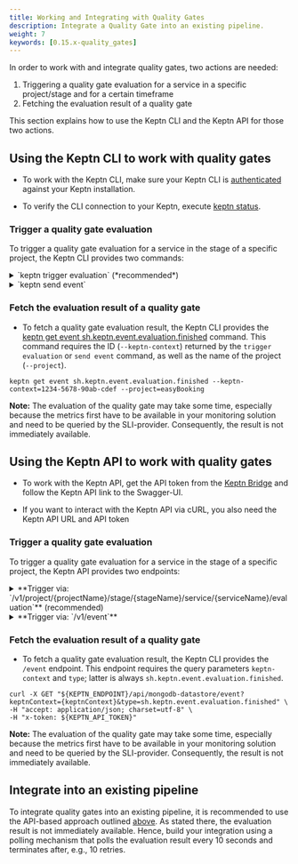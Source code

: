 ```yaml
---
title: Working and Integrating with Quality Gates
description: Integrate a Quality Gate into an existing pipeline.
weight: 7
keywords: [0.15.x-quality_gates]
---
```


In order to work with and integrate quality gates, two actions are needed:

1. Triggering a quality gate evaluation for a service in a specific project/stage and for a certain timeframe
1. Fetching the evaluation result of a quality gate

This section explains how to use the Keptn CLI and the Keptn API for those two actions.

## Using the Keptn CLI to work with quality gates

* To work with the Keptn CLI, make sure your Keptn CLI is [authenticated](../../operate/install/#authenticate-keptn-cli) against your Keptn installation.

* To verify the CLI connection to your Keptn, execute [keptn status](../../reference/cli/commands/keptn_status/).

### Trigger a quality gate evaluation

To trigger a quality gate evaluation for a service in the stage of a specific project, the Keptn CLI provides two commands:

<details><summary>`keptn trigger evaluation` (*recommended*)</summary>
<p>

* The [keptn trigger evaluation](../../reference/cli/commands/keptn_trigger_evaluation/) command allows specifying the timeframe of the evaluation using the `--start`, `--end`, or `timeframe` flags.

* To trigger a quality gate evaluation with a timeframe of `5` minutes starting at `2020-12-31T10:00:00`, use the following example:

```console
keptn trigger evaluation --project=easyBooking --stage=quality_assurance --service=booking --start=2020-12-31T11:59:59 --timeframe=5m
```

* This command returns a unique ID (`keptn-context`) that is required to retrieve the evaluation result.

</p>
</details>

<details><summary>`keptn send event`</summary>
<p>

* First, specify a valid Keptn CloudEvent of type [sh.keptn.event.<stage>.evaluation.triggered](https://github.com/keptn/spec/blob/0.2.2/cloudevents.md#evaluation-triggered) and store it as JSON file, e.g., `trigger_quality_gate.json`. Choose one of the following three options to specify the event:

  * *Option 1 - Define start and end time to evaluate:*

      ```json
      {
          "source": "keptn-cli",
          "specversion": "1.0",
          "type": "sh.keptn.event.quality_assurance.evaluation.triggered",
          "contenttype": "application/json",
          "data": {
            "evaluation": {
              "start": "2020-09-01T08:31:06Z",
              "end": "2020-09-01T08:36:06Z"
            },
            "labels": {
              "buildId": "build-17",
              "owner": "JohnDoe",
              "testNo": "47-11"
            },
            "project": "easyBooking",
            "service": "booking",
            "stage": "quality_assurance"
          }
      }
      ```

  * *Option 2 - Define time frame to evaluate*

      ```json
      {
          "source": "keptn-cli",
          "specversion": "1.0",
          "type": "sh.keptn.event.quality_assurance.evaluation.triggered",
          "contenttype": "application/json",
          "data": {
            "evaluation": {
              "timeframe": "5m"
            },
            "labels": {
              "buildId": "build-17",
              "owner": "JohnDoe",
              "testNo": "47-11"
            },
            "project": "easyBooking",
            "service": "booking",
            "stage": "quality_assurance"
          }
      }
      ```

  * *Option 3 - Define start and end time of previous test*

      ```json
      {
          "source": "keptn-cli",
          "specversion": "1.0",
          "type": "sh.keptn.event.quality_assurance.evaluation.triggered",
          "contenttype": "application/json",
          "data": {
            "test": {
              "start": "2020-09-01T08:31:06Z",
              "end": "2020-09-01T08:36:06Z"
            },
            "labels": {
              "buildId": "build-17",
              "owner": "JohnDoe",
              "testNo": "47-11"
            },
            "project": "easyBooking",
            "service": "booking",
            "stage": "quality_assurance"
          }
      }
      ```

* Trigger a quality gate evaluation by sending the CloudEvent to Keptn using the [keptn send event](../../reference/cli/commands/keptn_send_event/) command:

```console
keptn send event --file=trigger_quality_gate.json 
```

* This command returns a unique ID (`keptn-context`) that is required to retrieve the evaluation result.

</p>
</details>

### Fetch the evaluation result of a quality gate

* To fetch a quality gate evaluation result, the Keptn CLI provides the [keptn get event sh.keptn.event.evaluation.finished](../../reference/cli/commands/keptn_get_event/) command. This command requires the ID (`--keptn-context`) returned by the `trigger evaluation` or `send event` command, as well as the name of the project (`--project`).

```console
keptn get event sh.keptn.event.evaluation.finished --keptn-context=1234-5678-90ab-cdef --project=easyBooking
```

**Note:** The evaluation of the quality gate may take some time, especially because the metrics first have to be available in your monitoring solution and need to be queried by the SLI-provider. Consequently, the result is not immediately available.

## Using the Keptn API to work with quality gates

* To work with the Keptn API, get the API token from the [Keptn Bridge]() and follow the Keptn API link to the Swagger-UI.

* If you want to interact with the Keptn API via cURL, you also need the Keptn API URL and API token

### Trigger a quality gate evaluation

To trigger a quality gate evaluation for a service in the stage of a specific project, the Keptn API provides two endpoints:

<details><summary>**Trigger via: `/v1/project/{projectName}/stage/{stageName}/service/{serviceName}/evaluation`** (recommended)</summary>
<p>

* This endpoint requires the path parameters `projectName`, `stageName`, and `serviceName`: `/api/v1/project/{projectName}/stage/{stageName}/service/{serviceName}/evaluation`

* The required payload allows you to set the `start`, `end`, and `timeframe` (choose either the `end` or `timeframe` parameter):

```json
{
    "start": "2020-09-28T07:00:00",     // required
    "end": "2020-09-28T07:05:00",       // cannot be used in combination with 'timeframe'
    "timeframe": "5m",                  // cannot be used in combination with 'to'
    "labels": {
      "buildId": "build-17",
      "owner": "JohnDoe",
      "testNo": "47-11"
    }
}
```

* Trigger a quality gate evaluation with a POST request:

```console
curl -X POST "${KEPTN_ENDPOINT}/v1/project/easyBooking/stage/quality_assurance/service/booking/evaluation" \
-H "accept: application/json; charset=utf-8" \
-H "x-token: ${KEPTN_API_TOKEN}" \
-H "Content-Type: application/json; charset=utf-8" \
-d "{ \"start\": \"2020-09-28T07:00:00\", \"timeframe\": \"5m\", \"labels\":{\"buildId\":\"build-17\",\"owner\":\"JohnDoe\",\"testNo\":\"47-11\"}}"
```

* The endpoint returns a unique ID (`keptn-context`) that is required to retrieve the evaluation result. (**Note:** The response also contains a *token* that is required to open a WebSocket communication. This token is not needed now.)

</p>
</details>

<details><summary>**Trigger via: `/v1/event`**</summary>
<p>

* Specify a valid Keptn CloudEvent of type [sh.keptn.event.[stage].evaluation.triggered](https://github.com/keptn/spec/blob/0.2.2/cloudevents.md#evaluation.triggered) and store it as JSON file, e.g., `trigger_quality_gate.json`. Choose one of the following three options to specify the event:

  * *Option 1 - Define start and end time to evaluate:*

      ```json
      {
          "source": "keptn-cli",
          "specversion": "1.0",
          "type": "sh.keptn.event.quality_assurance.evaluation.triggered",
          "contenttype": "application/json",
          "data": {
            "evaluation": {
              "start": "2020-09-01T08:31:06Z",
              "end": "2020-09-01T08:36:06Z"
            },
            "labels": {
              "buildId": "build-17",
              "owner": "JohnDoe",
              "testNo": "47-11"
            },
            "project": "easyBooking",
            "service": "booking",
            "stage": "quality_assurance"
          }
      }
      ```

  * *Option 2 - Define time frame to evaluate*

      ```json
      {
          "source": "keptn-cli",
          "specversion": "1.0",
          "type": "sh.keptn.event.quality_assurance.evaluation.triggered",
          "contenttype": "application/json",
          "data": {
            "evaluation": {
              "timeframe": "5m"
            },
            "labels": {
              "buildId": "build-17",
              "owner": "JohnDoe",
              "testNo": "47-11"
            },
            "project": "easyBooking",
            "service": "booking",
            "stage": "quality_assurance"
          }
      }
      ```

  * *Option 3 - Define start and end time of previous test*

      ```json
      {
          "source": "keptn-cli",
          "specversion": "1.0",
          "type": "sh.keptn.event.quality_assurance.evaluation.triggered",
          "contenttype": "application/json",
          "data": {
            "test": {
              "start": "2020-09-01T08:31:06Z",
              "end": "2020-09-01T08:36:06Z"
            },
            "labels": {
              "buildId": "build-17",
              "owner": "JohnDoe",
              "testNo": "47-11"
            },
            "project": "easyBooking",
            "service": "booking",
            "stage": "quality_assurance"
          }
      }
      ```

* Trigger a quality gate evaluation with a POST request on `/event`:

```console
curl -X POST "${KEPTN_ENDPOINT}/v1/event" \
-H "accept: application/json; charset=utf-8" \
-H "x-token: ${KEPTN_API_TOKEN}" \
-H "Content-Type: application/json; charset=utf-8" \
-d @./trigger_quality_gate.json
```

* The endpoint returns a unique ID (`keptn-context`) that is required to retrieve the evaluation result. (**Note:** The response also contains a *token* that is required to open a WebSocket communication. This token is not needed now.)

</p>
</details>

### Fetch the evaluation result of a quality gate

* To fetch a quality gate evaluation result, the Keptn CLI provides the `/event` endpoint. This endpoint requires the query parameters `keptn-context` and `type`; latter is always `sh.keptn.event.evaluation.finished`.

```console
curl -X GET "${KEPTN_ENDPOINT}/api/mongodb-datastore/event?keptnContext={keptnContext}&type=sh.keptn.event.evaluation.finished" \
-H "accept: application/json; charset=utf-8" \
-H "x-token: ${KEPTN_API_TOKEN}"
```

**Note:** The evaluation of the quality gate may take some time, especially because the metrics first have to be available in your monitoring solution and need to be queried by the SLI-provider. Consequently, the result is not immediately available.

## Integrate into an existing pipeline

To integrate quality gates into an existing pipeline, it is recommended to use the API-based approach outlined [above](./#using-the-keptn-api-to-work-with-quality-gates). As stated there, the evaluation result is not immediately available. Hence, build your integration using a polling mechanism that polls the evaluation result every 10 seconds and terminates after, e.g., 10 retries.
